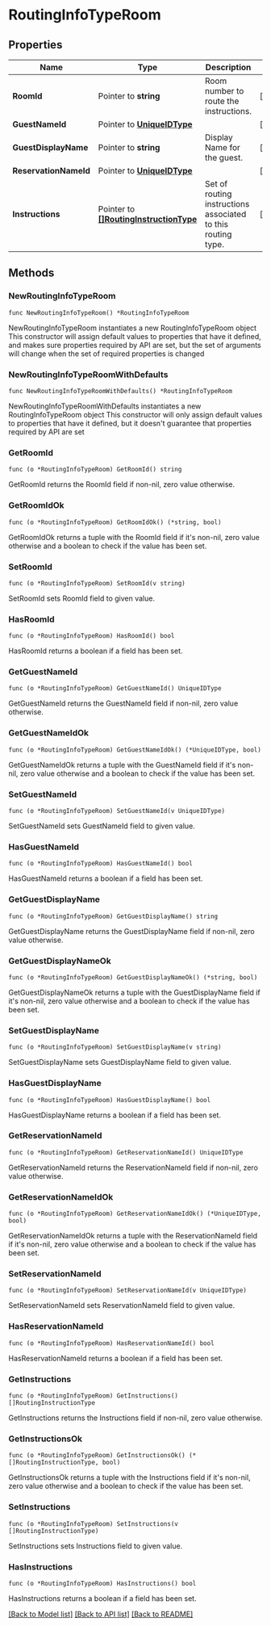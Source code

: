 # RoutingInfoTypeRoom

## Properties

Name | Type | Description | Notes
------------ | ------------- | ------------- | -------------
**RoomId** | Pointer to **string** | Room number to route the instructions. | [optional] 
**GuestNameId** | Pointer to [**UniqueIDType**](UniqueIDType.md) |  | [optional] 
**GuestDisplayName** | Pointer to **string** | Display Name for the guest. | [optional] 
**ReservationNameId** | Pointer to [**UniqueIDType**](UniqueIDType.md) |  | [optional] 
**Instructions** | Pointer to [**[]RoutingInstructionType**](RoutingInstructionType.md) | Set of routing instructions associated to this routing type. | [optional] 

## Methods

### NewRoutingInfoTypeRoom

`func NewRoutingInfoTypeRoom() *RoutingInfoTypeRoom`

NewRoutingInfoTypeRoom instantiates a new RoutingInfoTypeRoom object
This constructor will assign default values to properties that have it defined,
and makes sure properties required by API are set, but the set of arguments
will change when the set of required properties is changed

### NewRoutingInfoTypeRoomWithDefaults

`func NewRoutingInfoTypeRoomWithDefaults() *RoutingInfoTypeRoom`

NewRoutingInfoTypeRoomWithDefaults instantiates a new RoutingInfoTypeRoom object
This constructor will only assign default values to properties that have it defined,
but it doesn't guarantee that properties required by API are set

### GetRoomId

`func (o *RoutingInfoTypeRoom) GetRoomId() string`

GetRoomId returns the RoomId field if non-nil, zero value otherwise.

### GetRoomIdOk

`func (o *RoutingInfoTypeRoom) GetRoomIdOk() (*string, bool)`

GetRoomIdOk returns a tuple with the RoomId field if it's non-nil, zero value otherwise
and a boolean to check if the value has been set.

### SetRoomId

`func (o *RoutingInfoTypeRoom) SetRoomId(v string)`

SetRoomId sets RoomId field to given value.

### HasRoomId

`func (o *RoutingInfoTypeRoom) HasRoomId() bool`

HasRoomId returns a boolean if a field has been set.

### GetGuestNameId

`func (o *RoutingInfoTypeRoom) GetGuestNameId() UniqueIDType`

GetGuestNameId returns the GuestNameId field if non-nil, zero value otherwise.

### GetGuestNameIdOk

`func (o *RoutingInfoTypeRoom) GetGuestNameIdOk() (*UniqueIDType, bool)`

GetGuestNameIdOk returns a tuple with the GuestNameId field if it's non-nil, zero value otherwise
and a boolean to check if the value has been set.

### SetGuestNameId

`func (o *RoutingInfoTypeRoom) SetGuestNameId(v UniqueIDType)`

SetGuestNameId sets GuestNameId field to given value.

### HasGuestNameId

`func (o *RoutingInfoTypeRoom) HasGuestNameId() bool`

HasGuestNameId returns a boolean if a field has been set.

### GetGuestDisplayName

`func (o *RoutingInfoTypeRoom) GetGuestDisplayName() string`

GetGuestDisplayName returns the GuestDisplayName field if non-nil, zero value otherwise.

### GetGuestDisplayNameOk

`func (o *RoutingInfoTypeRoom) GetGuestDisplayNameOk() (*string, bool)`

GetGuestDisplayNameOk returns a tuple with the GuestDisplayName field if it's non-nil, zero value otherwise
and a boolean to check if the value has been set.

### SetGuestDisplayName

`func (o *RoutingInfoTypeRoom) SetGuestDisplayName(v string)`

SetGuestDisplayName sets GuestDisplayName field to given value.

### HasGuestDisplayName

`func (o *RoutingInfoTypeRoom) HasGuestDisplayName() bool`

HasGuestDisplayName returns a boolean if a field has been set.

### GetReservationNameId

`func (o *RoutingInfoTypeRoom) GetReservationNameId() UniqueIDType`

GetReservationNameId returns the ReservationNameId field if non-nil, zero value otherwise.

### GetReservationNameIdOk

`func (o *RoutingInfoTypeRoom) GetReservationNameIdOk() (*UniqueIDType, bool)`

GetReservationNameIdOk returns a tuple with the ReservationNameId field if it's non-nil, zero value otherwise
and a boolean to check if the value has been set.

### SetReservationNameId

`func (o *RoutingInfoTypeRoom) SetReservationNameId(v UniqueIDType)`

SetReservationNameId sets ReservationNameId field to given value.

### HasReservationNameId

`func (o *RoutingInfoTypeRoom) HasReservationNameId() bool`

HasReservationNameId returns a boolean if a field has been set.

### GetInstructions

`func (o *RoutingInfoTypeRoom) GetInstructions() []RoutingInstructionType`

GetInstructions returns the Instructions field if non-nil, zero value otherwise.

### GetInstructionsOk

`func (o *RoutingInfoTypeRoom) GetInstructionsOk() (*[]RoutingInstructionType, bool)`

GetInstructionsOk returns a tuple with the Instructions field if it's non-nil, zero value otherwise
and a boolean to check if the value has been set.

### SetInstructions

`func (o *RoutingInfoTypeRoom) SetInstructions(v []RoutingInstructionType)`

SetInstructions sets Instructions field to given value.

### HasInstructions

`func (o *RoutingInfoTypeRoom) HasInstructions() bool`

HasInstructions returns a boolean if a field has been set.


[[Back to Model list]](../README.md#documentation-for-models) [[Back to API list]](../README.md#documentation-for-api-endpoints) [[Back to README]](../README.md)


